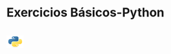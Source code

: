 # Exercicios Básicos-Python

<div style="display: inline_block"><br>
  <img align="center" alt="Judah-Python" height="30" width="40" src="https://raw.githubusercontent.com/devicons/devicon/master/icons/python/python-original.svg">
  
</div>
